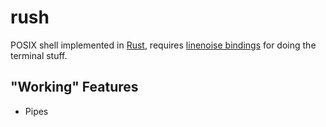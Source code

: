 rush
====

POSIX shell implemented in [Rust](http://www.rust-lang.org), requires [linenoise bindings](http://github.com/davbo/rust-linenoise) for doing the terminal stuff.

"Working" Features
------------------

 - Pipes
